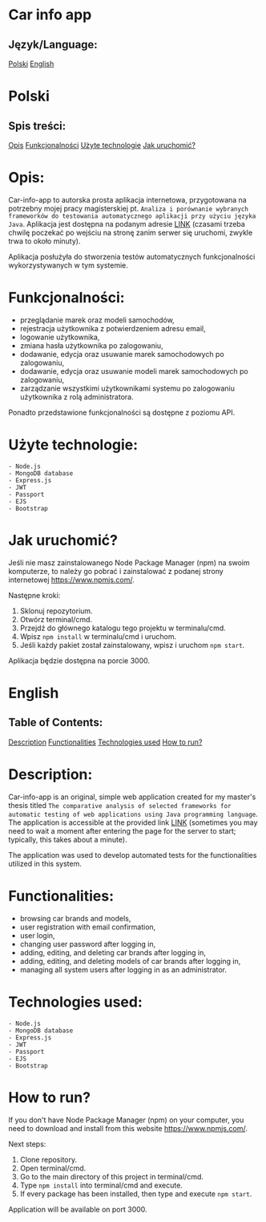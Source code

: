 # Car info app

## Język/Language:
[Polski](#polski)
[English](#english)

# Polski

## Spis treści:
[Opis](#opis)
[Funkcjonalności](#funkcjonalności)
[Użyte technologie](#użyte-technologie)
[Jak uruchomić?](#jak-uruchomić)

# Opis:
Car-info-app to autorska prosta aplikacja internetowa, przygotowana na potrzebny mojej pracy magisterskiej pt. `Analiza i porównanie wybranych frameworków do testowania automatycznego aplikacji przy użyciu języka Java`. Aplikacja jest dostępna na podanym adresie [LINK](https://car-info-app.onrender.com/) (czasami trzeba chwilę poczekać po wejściu na stronę zanim serwer się uruchomi, zwykle trwa to około minuty).

Aplikacja posłużyła do stworzenia testów automatycznych funkcjonalności wykorzystywanych w tym systemie.

# Funkcjonalności:
-	przeglądanie marek oraz modeli samochodów,
-	rejestracja użytkownika z potwierdzeniem adresu email,
-	logowanie użytkownika,
-	zmiana hasła użytkownika po zalogowaniu,
-	dodawanie, edycja oraz usuwanie marek samochodowych po zalogowaniu,
-	dodawanie, edycja oraz usuwanie modeli marek samochodowych 
po zalogowaniu,
-	zarządzanie wszystkimi użytkownikami systemu po zalogowaniu użytkownika z rolą administratora.

Ponadto przedstawione funkcjonalności są dostępne z poziomu API.

# Użyte technologie:
```
- Node.js
- MongoDB database
- Express.js
- JWT
- Passport
- EJS
- Bootstrap
```

# Jak uruchomić?
Jeśli nie masz zainstalowanego Node Package Manager (npm) na swoim komputerze, to należy go pobrać i zainstalować z podanej strony internetowej https://www.npmjs.com/.


Następne kroki:
1. Sklonuj repozytorium.
2. Otwórz terminal/cmd.
3. Przejdź do głównego katalogu tego projektu w terminalu/cmd.
4. Wpisz `npm install` w terminalu/cmd i uruchom.
5. Jeśli każdy pakiet został zainstalowany, wpisz i uruchom `npm start`.

Aplikacja będzie dostępna na porcie 3000.

# English

## Table of Contents:
[Description](#description)
[Functionalities](#functionalities)
[Technologies used](#technologies-used)
[How to run?](#how-to-run)

# Description:
Car-info-app is an original, simple web application created for my master's thesis titled `The comparative analysis of selected frameworks for automatic testing of web applications using Java programming language`. The application is accessible at the provided link [LINK](https://car-info-app.onrender.com/) (sometimes you may need to wait a moment after entering the page for the server to start; typically, this takes about a minute).

The application was used to develop automated tests for the functionalities utilized in this system.

# Functionalities:
- browsing car brands and models,
- user registration with email confirmation,
- user login,
- changing user password after logging in,
- adding, editing, and deleting car brands after logging in,
- adding, editing, and deleting models of car brands after logging in,
- managing all system users after logging in as an administrator.


# Technologies used:
```
- Node.js
- MongoDB database
- Express.js
- JWT
- Passport
- EJS
- Bootstrap
```

# How to run?
If you don't have Node Package Manager (npm) on your computer, you need to download and install from this website https://www.npmjs.com/.

Next steps:
1. Clone repository.
2. Open terminal/cmd.
3. Go to the main directory of this project in terminal/cmd.
4. Type `npm install` into terminal/cmd and execute.
5. If every package has been installed, then type and execute `npm start`.

Application will be available on port 3000.
